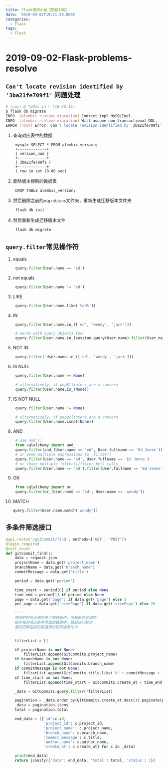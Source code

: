 ```yaml
---
title: Flask使用小结【更新ING】
date: '2019-09-02T19:21:29.000Z'
categories:
  - Flask
tags:
  - flask
---
```


# 2019-09-02-Flask-problems-resolve

## `Can't locate revision identified by '3ba21fe709f1'` 问题处理

```bash
# taoyi @ TyMac in ~ [16:26:14] 
$ flask db migrate
INFO  [alembic.runtime.migration] Context impl MySQLImpl.
INFO  [alembic.runtime.migration] Will assume non-transactional DDL.
ERROR [root] Error: Can't locate revision identified by '3ba21fe709f1'
```

1. 查询对应表中的数据

   ```text
    mysql> SELECT * FROM alembic_version;
    +-------------+
    | version_num |
    +-------------+
    | 3ba21fe709f1 |
    +-------------+
    1 row in set (0.00 sec)
   ```

2. 删除版本控制的数据表

   ```text
    DROP TABLE alembic_version;
   ```

3. 然后删除之前的`migrations`文件夹，重新生成迁移版本文件夹

   ```bash
    flask db init
   ```

4. 然后重新生成迁移版本文件

   ```bash
    flask db migrate
   ```

## `query.filter`常见操作符

1. equals

   ```python
    query.filter(User.name == 'ed')
   ```

2. not equals

   ```python
    query.filter(User.name != 'ed')
   ```

3. LIKE

   ```python
    query.filter(User.name.like('%ed%'))
   ```

4. IN

   ```python
    query.filter(User.name.in_(['ed', 'wendy', 'jack']))

    # works with query objects too:
    query.filter(User.name.in_(session.query(User.name).filter(User.name.like('%ed%'))))
   ```

5. NOT IN

   ```python
    query.filter(~User.name.in_(['ed', 'wendy', 'jack']))
   ```

6. IS NULL

   ```python
    query.filter(User.name == None)

    # alternatively, if pep8/linters are a concern
    query.filter(User.name.is_(None))
   ```

7. IS NOT NULL

   ```python
    query.filter(User.name != None)

    # alternatively, if pep8/linters are a concern
    query.filter(User.name.isnot(None))
   ```

8. AND

   ```python
    # use and_()
    from sqlalchemy import and_
    query.filter(and_(User.name == 'ed', User.fullname == 'Ed Jones'))
    # or send multiple expressions to .filter()
    query.filter(User.name == 'ed', User.fullname == 'Ed Jones')
    # or chain multiple filter()/filter_by() calls
    query.filter(User.name == 'ed').filter(User.fullname == 'Ed Jones')
   ```

9. OR

   ```python
    from sqlalchemy import or_
    query.filter(or_(User.name == 'ed', User.name == 'wendy'))
   ```

10. MATCH

    ```python
    query.filter(User.name.match('wendy'))
    ```

## 多条件筛选接口

```python
@api.route('/gitCommit/find', methods=['GET', 'POST'])
@login_required
@cost_count
def gitcommit_find():
    data = request.json
    projectName = data.get('project_name')
    branchName = data.get('branch_name')
    commitMessage = data.get('title')

    period = data.get('period')

    time_start = period[0] if period else None
    time_end = period[1] if period else None
    page = data.get('page') if data.get('page') else 1
    per_page = data.get('sizePage') if data.get('sizePage') else 20

    '''
    筛选的时候会遇到多个筛选条件，但都是非必填的
    把存在的筛选条件添加到数组中，然后进行解包
    最后把解包后的数据添加到筛选条件中
    '''

    filterList = []

    if projectName is not None:
        filterList.append(GitCommits.project_name)
    if branchName is not None:
        filterList.append(GitCommits.branch_name)
    if commitMessage is not None:
        filterList.append(GitCommits.title.like('%' + commitMessage + '%'))
    if time_start is not None:
        filterList.append(time_start < GitCommits.create_at < time_end)

    _data = GitCommits.query.filter(*filterList)

    pagination = _data.order_by(GitCommits.create_at.desc()).paginate(page, per_page=per_page, error_out=False)
    _data = pagination.items
    total = pagination.total

    end_data = [{'id':c.id,
                 'project_id': c.project_id,
                 'project_name': c.project_name,
                 'branch_name': c.branch_name,
                 'commit_message': c.title,
                 'author_name': c.author_name,
                 'create_at': c.create_at} for c in _data]

    print(end_data)
    return jsonify({'data': end_data, 'total': total, 'status': 1})
```

